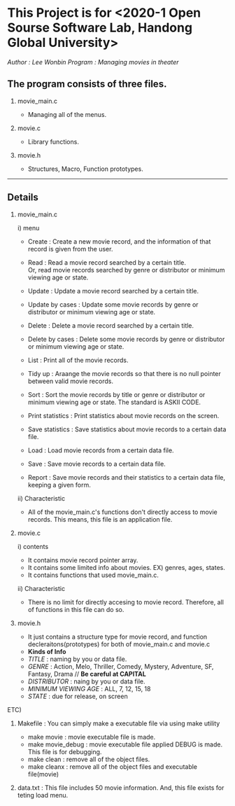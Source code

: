 This Project is for <2020-1 Open Sourse Software Lab, Handong Global University>
================================================================================

_Author : Lee Wonbin_
_Program : Managing movies in theater_


## The program consists of __three files.__

1. movie_main.c
	- Managing all of the menus. 

2. movie.c
	- Library functions.

3. movie.h
	- Structures, Macro, Function prototypes.

******

## Details 

1. movie_main.c   

   i) menu

   - Create
	    : Create a new movie record, and the information of that record is given from the user.
	
	-  Read
	    : Read a movie record searched by a certain title.   
		  Or, read movie records searched by genre or distributor or minimum viewing age or state.

	- Update
	    : Update a movie record searched by a certain title.

	- Update by cases
	    : Update some movie records by genre or distributor or minimum viewing age or state.

	- Delete
	    : Delete a movie record searched by a certain title.

	- Delete by cases
	    : Delete some movie records by genre or distributor or minimum viewing age or state.

	- List
	    : Print all of the movie records.

	- Tidy up
	    : Araange the movie records so that there is no null pointer between valid movie records.

	- Sort
	    : Sort the movie records by title or genre or distributor or minimum viewing age or state. The standard is ASKII CODE.

	- Print statistics
	    : Print statistics about movie records on the screen.

	- Save statistics
	    : Save statistics about movie records to a certain data file.

	- Load 
	    : Load movie records from a certain data file.

	- Save
	    : Save movie records to a certain data file.

	- Report
	    : Save movie records and their statistics to a certain data file, keeping a given form.

   ii) Characteristic   
    - All of the movie_main.c's functions don't directly access to movie records. This means, this file is an application file. 

2. movie.c   
	
   i) contents   
   - It contains movie record pointer array.   
   - It contains some limited info about movies. EX) genres, ages, states.
   - It contains functions that used movie_main.c.   

   ii) Characteristic
   - There is no limit for directly accesing to movie record. Therefore, all of functions in this file can do so.

3. movie.h
 
   - It just contains a structure type for movie record, and function decleraitons(prototypes) for both of movie_main.c and movie.c
   - __Kinds of Info__
   	- _TITLE_ : naming by you or data file.   
	- _GENRE_ : Action, Melo, Thriller, Comedy, Mystery, Adventure, SF, Fantasy, Drama // __Be careful at CAPITAL__ 
	- _DISTRIBUTOR_ : naing by you or data file.
	- _MINIMUM VIEWING AGE_ : ALL, 7, 12, 15, 18
	- _STATE_ : due for release, on screen

ETC)
  
  1. Makefile
     : You can simply make a executable file via using make utility

	   - make movie : movie executable file is made.
	   - make movie_debug : movie executable file applied DEBUG is made. This file is for debugging.
       - make clean : remove all of the object files.
	   - make cleanx : remove all of the object files and executable file(movie)

  2. data.txt
     : This file includes 50 movie information. And, this file exists for teting load menu.



